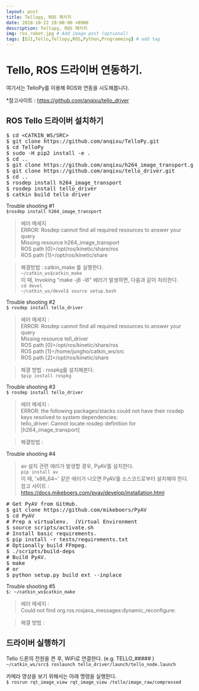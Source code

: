 ```yaml
---
layout: post
title: Tellopy, ROS 패키지
date: 2018-10-22 19:00:00 +0900
description: Tellopy, ROS 패키지
img: ros_robot.jpg # Add image post (optional)
tags: [DJI,Tello,Tellopy,ROS,Python,Programming] # add tag
---
```


# Tello, ROS 드라이버 연동하기.   
여기서는 TelloPy를 이용해 ROS와 연동을 시도해봅니다.    

*참고사이트 : https://github.com/anqixu/tello_driver   

## ROS Tello 드라이버 설치하기   
<pre>
$ cd &lt;CATKIN_WS/SRC&gt;
$ git clone https://github.com/anqixu/TelloPy.git
$ cd TelloPy
$ sudo -H pip2 install -e .
$ cd ..
$ git clone https://github.com/anqixu/h264_image_transport.git
$ git clone https://github.com/anqixu/tello_driver.git
$ cd ..
$ rosdep install h264_image_transport
$ rosdep install tello_driver 
$ catkin build tello_driver
</pre>

Trouble shooting #1   
`$rosdep install h264_image_transport`   
> 에러 메세지   
> ERROR: Rosdep cannot find all required resources to answer your query   
> Missing resource h264_image_transport   
> ROS path [0]=/opt/ros/kinetic/share/ros   
> ROS path [1]=/opt/ros/kinetic/share   

> 해결방법 : catkin_make 를 실행한다.   
> `~/catkin_ws$catkin_make`    
이 때, Invoking "make -j8 -l8" 에러가 발생하면, 다음과 같이 처리한다.   
> `cd devel`   
>`~/catkin_ws/devel$ source setup.bash`   


Trouble shooting #2   
`$ rosdep install tello_driver`  
> 에러 메세지 :   
> ERROR: Rosdep cannot find all required resources to answer your query   
> Missing resource tell_driver   
> ROS path [0]=/opt/ros/kinetic/share/ros   
> ROS path [1]=/home/jungho/catkin_ws/src   
> ROS path [2]=/opt/ros/kinetic/share   

> 해결 방법 : rospkg를 설치해본다.   
> `$pip install rospkg`     


Trouble shooting #3   
`$ rosdep install tello_driver`      
> 에러 메세지 :   
> ERROR: the following packages/stacks could not have their rosdep keys resolved to system dependencies:   
> tello_driver: Cannot locate rosdep definition for [h264_image_transport]   

> 해결방법 :


Trouble shooting #4   
> av 설치 관련 에러가 발생할 경우, PyAV를 설치한다.    
> `pip install av`    
> 이 때, 'x86_64~' 같은 에러가 나오면 PyAV를 소스코드로부터 설치해야 한다.   
> 참고 사이트 : https://docs.mikeboers.com/pyav/develop/installation.html   
<pre>
# Get PyAV from GitHub.   
$ git clone https://github.com/mikeboers/PyAV    
$ cd PyAV   
# Prep a virtualenv.  (Virtual Environment  
$ source scripts/activate.sh     
# Install basic requirements.   
$ pip install -r tests/requirements.txt   
# Optionally build FFmpeg.   
$ ./scripts/build-deps   
# Build PyAV.   
$ make   
# or   
$ python setup.py build_ext --inplace   
</pre>

Trouble shooting #5   
`$: ~/catkin_ws$catkin_make`
> 에러 메세지 :    
> Could not find org.ros.rosjava_messages:dynamic_reconfigure:    

> 해결 방법 :   
> 

## 드라이버 실행하기
Tello 드론의 전원을 켠 후, WiFi로 연결한다.  (e.g. TELLO_##### )   
`~/catkin_ws/src$ roslaunch tello_driver/launch/tello_node.launch`   

카메라 영상을 보기 위해서는 아래 명령을 실행한다.    
`$ rosrun rqt_image_view rqt_image_view /tello/image_raw/compressed`   
